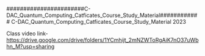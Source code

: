 #######################C-DAC_Quantum_Computing_Catficates_Course_Study_Material############
C-DAC_Quantum_Computing_Catficates_Course_Study_Material 2023


Class video link- https://drive.google.com/drive/folders/1YCmhijt_2mNZWToRgAiK7nO37uWbhn_M?usp=sharing
